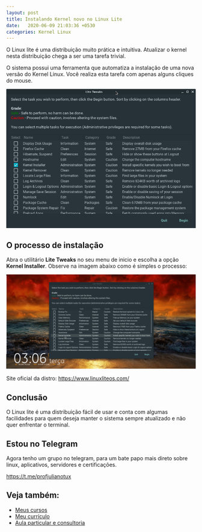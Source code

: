 ```yaml
---
layout: post
title: Instalando Kernel novo no Linux Lite
date:   2020-06-09 21:03:36 +0530
categories: Kernel Linux
---
```


O Linux lite é uma distribuição muito prática e intuitiva. Atualizar o kernel nesta distribuição chega a ser uma tarefa trivial. 

O sistema possui uma ferramenta que automatiza a instalação de uma nova versão do Kernel Linux. Você realiza esta tarefa com apenas alguns cliques do mouse. <!-- more -->

![Kernel novo no Lite](/images/kernellite.png)

## O processo de instalação

Abra o utilitário **Lite Tweaks** no seu menu de inicio e escolha a opção **Kernel Installer**. Observe na imagem abaixo como é simples o processo:

![gif kernel install](/images/kernel.gif)

Site oficial da distro:
<https://www.linuxliteos.com/>

## Conclusão
O Linux lite é uma distribuição fácil de usar e conta com algumas facilidades para quem deseja manter o sistema sempre atualizado e não quer enfrentar o terminal. 

## Estou no Telegram
Agora tenho um grupo no telegram, para um bate papo mais direto sobre linux, aplicativos, servidores e certificações.

<https://t.me/profjulianotux>





## Veja também:
- [Meus cursos](https://profjulianoramos.github.io/cursos/)
- [Meu currículo](https://profjulianoramos.github.io/curriculo/)
- [Aula particular e consultoria](https://profjulianoramos.github.io/consultoria/)